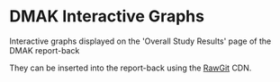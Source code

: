 # DMAK Interactive Graphs
Interactive graphs displayed on the 'Overall Study Results' page of the DMAK report-back

They can be inserted into the report-back using the [RawGit](https://rawgit.com/) CDN.
